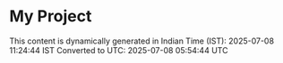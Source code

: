 # My Project

This content is dynamically generated in Indian Time (IST): 2025-07-08 11:24:44 IST
Converted to UTC: 2025-07-08 05:54:44 UTC
